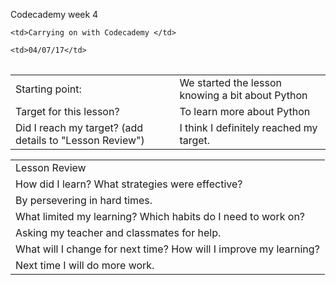  Codecademy week 4

<table>
  <tr>
 
    <td>Carrying on with Codecademy </td>
  
    <td>04/07/17</td>
  </tr>
</table>


<table>
  <tr>
    <td>Starting point:</td>
    <td>We started the lesson knowing a bit about Python</td>
  </tr>
  <tr>
    <td>Target for this lesson?</td>
    <td>To learn more about Python</td>
  </tr>
  <tr>
    <td>Did I reach my target? 
(add details to "Lesson Review")</td>
    <td> I think I definitely reached my target.</td>
  </tr>
</table>


<table>
  <tr>
    <td>Lesson Review</td>
  </tr>
  <tr>
    <td>How did I learn? What strategies were effective? </td>
  </tr>
  <tr>
    <td>
By persevering in hard times.</td>
  </tr>
  <tr>
    <td>What limited my learning? Which habits do I need to work on? </td>
  </tr>
  <tr>
    <td>
Asking my teacher and classmates for help.</td>
  </tr>
  <tr>
    <td>What will I change for next time? How will I improve my learning?</td>
  </tr>
  <tr>
    <td>
Next time I will do more work.</td>
  </tr>
</table>


